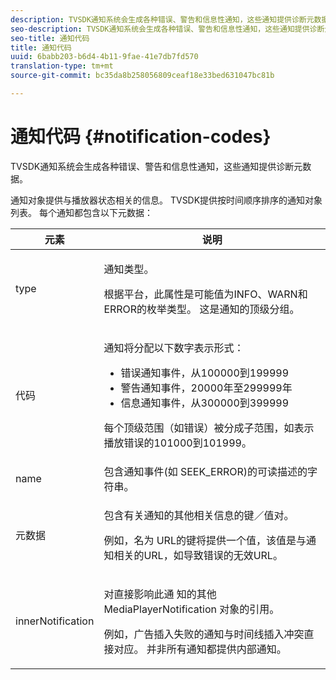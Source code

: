 ```yaml
---
description: TVSDK通知系统会生成各种错误、警告和信息性通知，这些通知提供诊断元数据。
seo-description: TVSDK通知系统会生成各种错误、警告和信息性通知，这些通知提供诊断元数据。
seo-title: 通知代码
title: 通知代码
uuid: 6babb203-b6d4-4b11-9fae-41e7db7fd570
translation-type: tm+mt
source-git-commit: bc35da8b258056809ceaf18e33bed631047bc81b

---
```



# 通知代码 {#notification-codes}

TVSDK通知系统会生成各种错误、警告和信息性通知，这些通知提供诊断元数据。

通知对象提供与播放器状态相关的信息。 TVSDK提供按时间顺序排序的通知对象列表。 每个通知都包含以下元数据：

<table frame="all" colsep="1" rowsep="1" id="table_1A32EFFE1834438D8261886EC9D7250D"> 
 <thead> 
  <tr rowsep="1"> 
   <th colname="1" class="entry"><b> 元素</b></th> 
   <th colname="2" class="entry"><b> 说明</b></th> 
  </tr> 
 </thead>
 <tbody> 
  <tr rowsep="1"> 
   <td colname="1"><span class="codeph"> type</span> </td> 
   <td colname="2"> <p>通知类型。 </p> <p>根据平台，此属性是可能值为INFO、WARN和ERROR的枚举类型。 这是通知的顶级分组。 </p> </td> 
  </tr> 
  <tr rowsep="1"> 
   <td colname="1"> <span class="codeph"> 代码</span> </td> 
   <td colname="2"> <p>通知将分配以下数字表示形式： 
     <ul id="ul_A86BF89D6B3B410E81FAD718D3C4A9F0"> 
      <li id="li_8180972D704C40098723734DD4B45643">错误通知事件，从100000到199999 </li> 
      <li id="li_0EC29EA5F0034E5EBFEF8E68A6498D39">警告通知事件，20000年至299999年 </li> 
      <li id="li_189A53D3D7EF4960A521AB04D00DCF70">信息通知事件，从300000到399999 </li> 
     </ul> </p> <p>每个顶级范围（如错误）被分成子范围，如表示播放错误的101000到101999。 </p> </td> 
  </tr> 
  <tr rowsep="1"> 
   <td colname="1"><span class="codeph"> name</span> </td> 
   <td colname="2">包含通知事件(如 <span class="codeph"> SEEK_ERROR)的可读描述的字符串</span>。 </td> 
  </tr> 
  <tr rowsep="1"> 
   <td colname="1"><span class="codeph"> 元数据</span> </td> 
   <td colname="2"> <p>包含有关通知的其他相关信息的键／值对。 </p> <p>例如，名为 <span class="codeph"></span> URL的键将提供一个值，该值是与通知相关的URL，如导致错误的无效URL。 </p> </td> 
  </tr> 
  <tr rowsep="0"> 
   <td colname="1"><span class="codeph"> innerNotification</span> </td> 
   <td colname="2"> <p>对直接影响此通 <span class="codeph"> 知的其他MediaPlayerNotification</span> 对象的引用。 </p> <p>例如，广告插入失败的通知与时间线插入冲突直接对应。 并非所有通知都提供内部通知。 </p> </td> 
  </tr> 
 </tbody> 
</table>